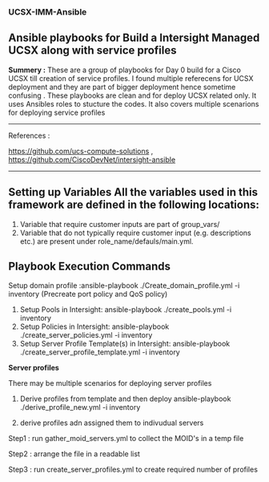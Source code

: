 ### UCSX-IMM-Ansible

Ansible playbooks for Build a Intersight Managed UCSX along with service profiles
-------------



**Summery :** These are a group of playbooks for Day 0 build for a Cisco UCSX till creation of service profiles. I found multiple referecens for UCSX deployment and they are part of bigger deployment hence sometime confusing . These playbooks are clean and for deploy UCSX related only. It uses Ansibles roles to stucture the codes. It also covers multiple scenarions for deploying service profiles

-----



References :

https://github.com/ucs-compute-solutions
, https://github.com/CiscoDevNet/intersight-ansible

-----------------



**Setting up Variables All the variables used in this framework are defined in the following locations:**
-----------------



1. Variable that require customer inputs are part of group_vars/ 
2. Variable that do not typically require customer input (e.g. descriptions etc.) are present under role_name/defauls/main.yml.

**Playbook Execution Commands**
-----------------
Setup domain profile :ansible-playbook ./Create_domain_profile.yml -i inventory  (Precreate port policy and QoS policy)

1. Setup Pools in Intersight: ansible-playbook ./create_pools.yml -i inventory 
2. Setup Policies in Intersight: ansible-playbook ./create_server_policies.yml -i inventory 
3. Setup Server Profile Template(s) in Intersight: ansible-playbook ./create_server_profile_template.yml -i inventory



**Server profiles**

There may be multiple scenarios for deploying server profiles 

1) Derive profiles from template and then deploy 
ansible-playbook ./derive_profile_new.yml -i inventory

2) derive profiles adn assigned them to indivudual servers
   
  Step1 :  run  gather_moid_servers.yml to collect the MOID's in a temp file 
  
  Step2 : arrange the file in a readable list
  
  Step3 : run create_server_profiles.yml to create required number of profiles
